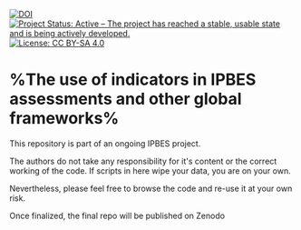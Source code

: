 [![DOI](https://doi.org/10.5281/zenodo.7738965)](https://doi.org/10.5281/zenodo.7738965)
[![Project Status: Active – The project has reached a stable, usable state and is being actively developed.](https://www.repostatus.org/badges/latest/active.svg)](https://www.repostatus.org/#active)
[![License: CC BY-SA 4.0](https://img.shields.io/badge/License-CC_BY_4.0-lightgrey.svg)](https://creativecommons.org/licenses/by/4.0/)

# %The use of indicators in IPBES assessments and other global frameworks%

This repository is part of an ongoing IPBES project.

The authors do not take any responsibility for it's content or the correct working of the code. If scripts in here wipe your data, you are on your own.

Nevertheless, please feel free to browse the code and re-use it at your own risk. 

Once finalized, the final repo will be published on Zenodo 
